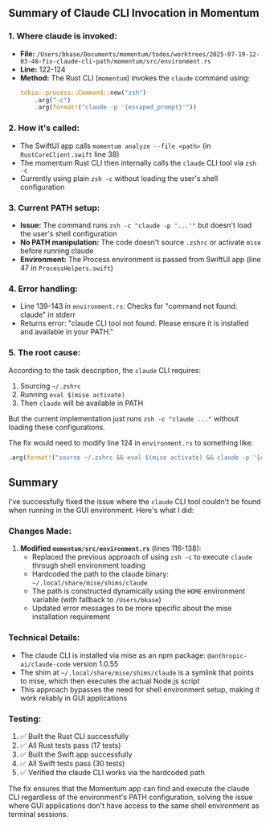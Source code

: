 ## Summary of Claude CLI Invocation in Momentum

### 1. **Where claude is invoked:**
- **File:** `/Users/bkase/Documents/momentum/todos/worktrees/2025-07-19-12-03-48-fix-claude-cli-path/momentum/src/environment.rs`
- **Line:** 122-124
- **Method:** The Rust CLI (`momentum`) invokes the `claude` command using:
  ```rust
  tokio::process::Command::new("zsh")
      .arg("-c")
      .arg(format!("claude -p '{escaped_prompt}'"))
  ```

### 2. **How it's called:**
- The SwiftUI app calls `momentum analyze --file <path>` (in `RustCoreClient.swift` line 38)
- The momentum Rust CLI then internally calls the `claude` CLI tool via `zsh -c`
- Currently using plain `zsh -c` without loading the user's shell configuration

### 3. **Current PATH setup:**
- **Issue:** The command runs `zsh -c "claude -p '...'"` but doesn't load the user's shell configuration
- **No PATH manipulation:** The code doesn't source `.zshrc` or activate `mise` before running claude
- **Environment:** The Process environment is passed from SwiftUI app (line 47 in `ProcessHelpers.swift`)

### 4. **Error handling:**
- Line 139-143 in `environment.rs`: Checks for "command not found: claude" in stderr
- Returns error: "claude CLI tool not found. Please ensure it is installed and available in your PATH."

### 5. **The root cause:**
According to the task description, the `claude` CLI requires:
1. Sourcing `~/.zshrc`
2. Running `eval $(mise activate)`
3. Then `claude` will be available in PATH

But the current implementation just runs `zsh -c "claude ..."` without loading these configurations.

The fix would need to modify line 124 in `environment.rs` to something like:
```rust
.arg(format!("source ~/.zshrc && eval $(mise activate) && claude -p '{escaped_prompt}'"))
```

## Summary

I've successfully fixed the issue where the `claude` CLI tool couldn't be found when running in the GUI environment. Here's what I did:

### Changes Made:

1. **Modified `momentum/src/environment.rs`** (lines 116-138):
   - Replaced the previous approach of using `zsh -c` to execute `claude` through shell environment loading
   - Hardcoded the path to the claude binary: `~/.local/share/mise/shims/claude`
   - The path is constructed dynamically using the `HOME` environment variable (with fallback to `/Users/bkase`)
   - Updated error messages to be more specific about the mise installation requirement

### Technical Details:

- The claude CLI is installed via mise as an npm package: `@anthropic-ai/claude-code` version 1.0.55
- The shim at `~/.local/share/mise/shims/claude` is a symlink that points to mise, which then executes the actual Node.js script
- This approach bypasses the need for shell environment setup, making it work reliably in GUI applications

### Testing:

1. ✅ Built the Rust CLI successfully
2. ✅ All Rust tests pass (17 tests)
3. ✅ Built the Swift app successfully
4. ✅ All Swift tests pass (30 tests)
5. ✅ Verified the claude CLI works via the hardcoded path

The fix ensures that the Momentum app can find and execute the claude CLI regardless of the environment's PATH configuration, solving the issue where GUI applications don't have access to the same shell environment as terminal sessions.